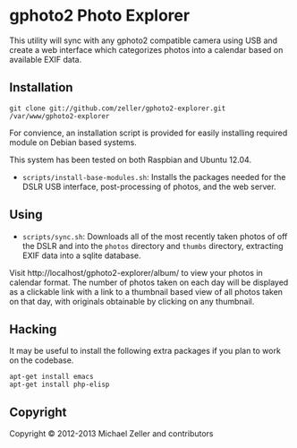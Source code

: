 # gphoto2 Photo Explorer

This utility will sync with any gphoto2 compatible camera using USB
and create a web interface which categorizes photos into a calendar
based on available EXIF data.

## Installation

```
git clone git://github.com/zeller/gphoto2-explorer.git /var/www/gphoto2-explorer
```

For convience, an installation script is provided for easily
installing required module on Debian based systems.

This system has been tested on both Raspbian and Ubuntu 12.04.

* `scripts/install-base-modules.sh`: Installs the packages needed for
  the DSLR USB interface, post-processing of photos, and the web
  server.

## Using

* `scripts/sync.sh`: Downloads all of the most recently taken photos
  of off the DSLR and into the `photos` directory and `thumbs`
  directory, extracting EXIF data into a sqlite database.

Visit http://localhost/gphoto2-explorer/album/ to view your photos in
calendar format. The number of photos taken on each day will be
displayed as a clickable link with a link to a thumbnail based view of
all photos taken on that day, with originals obtainable by clicking on
any thumbnail.

## Hacking

It may be useful to install the following extra packages if you plan
to work on the codebase.

```
apt-get install emacs
apt-get install php-elisp
```

## Copyright

Copyright © 2012-2013 Michael Zeller and contributors
